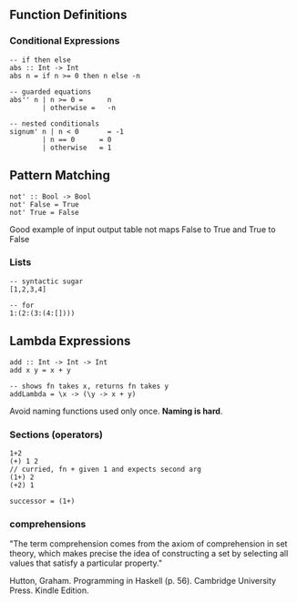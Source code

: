 ## Function Definitions

### Conditional Expressions

    -- if then else
    abs :: Int -> Int
    abs n = if n >= 0 then n else -n

    -- guarded equations
    abs'' n | n >= 0 =      n
            | otherwise =   -n

    -- nested conditionals
    signum' n | n < 0       = -1
            | n == 0      = 0
            | otherwise   = 1

## Pattern Matching

    not' :: Bool -> Bool
    not' False = True
    not' True = False

Good example of input output table
not maps False to True and True to False

### Lists

    -- syntactic sugar
    [1,2,3,4]

    -- for
    1:(2:(3:(4:[])))

## Lambda Expressions

    add :: Int -> Int -> Int
    add x y = x + y

    -- shows fn takes x, returns fn takes y
    addLambda = \x -> (\y -> x + y)

Avoid naming functions used only once. **Naming is hard**.

### Sections (operators)

    1+2
    (+) 1 2
    // curried, fn + given 1 and expects second arg
    (1+) 2
    (+2) 1

    successor = (1+)

### comprehensions

"The term comprehension comes from the axiom of comprehension in set theory, which makes precise the idea of constructing a set by selecting all values that satisfy a particular property."

Hutton, Graham. Programming in Haskell (p. 56). Cambridge University Press. Kindle Edition. 